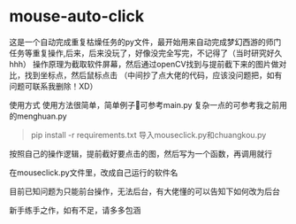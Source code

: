 # mouse-auto-click
这是一个自动完成重复枯燥任务的py文件，最开始用来自动完成梦幻西游的师门任务等重复操作,后来，后来没玩了，好像没完全写完，不记得了（当时研究好久hhh）
操作原理为截取软件屏幕，然后通过openCV找到与提前截下来的图片做对比，找到坐标点，然后鼠标点击
（中间抄了点大佬的代码，应该没问题把，如有问题可联系我删除！XD）

使用方式
使用方法很简单，简单例子🌰可参考main.py
复杂一点的可参考我之前用的menghuan.py



> pip install -r requirements.txt
导入mouseclick.py和chuangkou.py

按照自己的操作逻辑，提前截好要点击的图，然后写为一个函数，再调用就行

在mouseclick.py文件里，改成自己运行的软件名

目前已知问题为只能前台操作，无法后台，有大佬懂的可以告知下如何改为后台


新手练手之作，如有不足，请多多包涵

